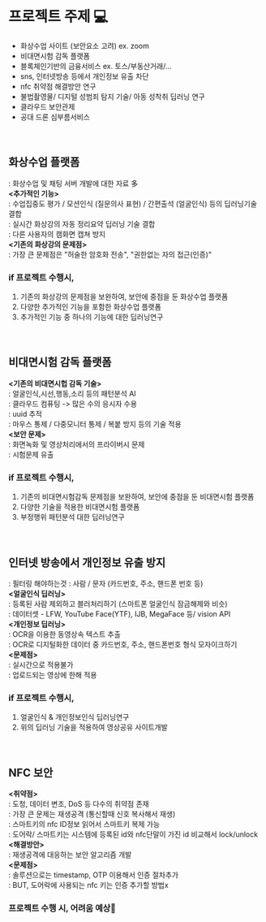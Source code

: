 
# 프로젝트 주제 💻
- 화상수업 사이트 (보안요소 고려)    ex. zoom
- 비대면시험 감독 플랫폼
- 블록체인기반의 금융서비스     ex. 토스/부동산거래/...
- sns, 인터넷방송 등에서 개인정보 유출 차단
- nfc 취약점 해결방안 연구
- 불법촬영물/ 디지털 성범죄 탐지 기술/ 아동 성착취 딥러닝 연구
- 클라우드 보안관제
- 공대 드론 심부름서비스
<br><br><br>

## 화상수업 플랫폼
: 화상수업 및 채팅 서버 개발에 대한 자료 多 <br>
<b>\<추가적인 기능\> <br></b>
: 수업집중도 평가 / 모션인식 (질문의사 표현) / 간편출석 (얼굴인식) 등의 딥러닝기술 결합<br>
: 실시간 화상강의 자동 정리요약 딥러닝 기술 결합<br>
: 다른 사용자의 캠화면 캡쳐 방지<br>
<b>\<기존의 화상강의 문제점\><br></b>
: 가장 큰 문제점은 "허술한 암호화 전송", "권한없는 자의 접근(인증)"<br>

### if 프로젝트 수행시, <br>
1. 기존의 화상강의 문제점을 보완하여, 보안에 중점을 둔 화상수업 플랫폼
2. 다양한 추가적인 기능을 포함한 화상수업 플랫폼
3. 추가적인 기능 중 하나의 기능에 대한 딥러닝연구
<br><br><br>



## 비대면시험 감독 플랫폼
<b>\<기존의 비대면시헙 감독 기술\><br></b>
: 얼굴인식,시선,행동,소리 등의 패턴분석 AI<br>
: 클라우드 컴퓨팅 -> 많은 수의 응시자 수용<br>
: uuid 추적<br>
: 마우스 통제 / 다중모니터 통제 / 복붙 방지 등의 기술 적용<br>
<b>\<보안 문제\><br></b>
: 화면녹화 및 영상처리에서의 프라이버시 문제<br>
: 시험문제 유출<br>

### if 프로젝트 수행시, <br>
1. 기존의 비대면시험감독 문제점을 보완하여, 보안에 중점을 둔 비대면시험 플랫폼
2. 다양한 기술을 적용한 비대면시험 플랫폼
3. 부정행위 패턴분석 대한 딥러닝연구
<br><br><br>



## 인터넷 방송에서 개인정보 유출 방지
: 필터링 해야하는것 : 사람 / 문자 (카드번호, 주소, 핸드폰 번호 등) <br>
<b>\<얼굴인식 딥러닝\><br></b>
: 등록된 사람 제외하고 블러처리하기 (스마트폰 얼굴인식 잠금해제와 비슷)<br>
: 데이터셋 - LFW, YouTube Face(YTF), IJB, MegaFace 등/ vision API <br>
<b>\<개인정보 딥러닝\><br></b>
: OCR을 이용한 동영상속 텍스트 추출 <br>
: OCR로 디지털화한 데이터 중 카드번호, 주소, 핸드폰번호 형식 모자이크하기<br>
<b>\<문제점\><br></b>
: 실시간으로 적용불가<br>
: 업로드되는 영상에 한해 적용<br>
  
### if 프로젝트 수행시, <br>
1. 얼굴인식 & 개인정보인식 딥러닝연구
2. 위의 딥러닝 기술을 적용하여 영상공유 사이트개발
<br><br><br>




## NFC 보안
<b>\<취약점\><br></b>
: 도청, 데이터 변조, DoS 등 다수의 취약점 존재 <br>
: 가장 큰 문제는 재생공격 (통신할때 신호 복사해서 재생)<br>
: 스마트키의 nfc ID정보 읽어서 스마트키 복제 가능 <br>
: 도어락/ 스마트키는 시스템에 등록된 id와 nfc단말이 가진 id 비교해서 lock/unlock <br>
 <b>\<해결방안\><br></b>
: 재생공격에 대응하는 보안 알고리즘 개발 <br>
 <b>\<문제점\><br></b>
: 솔루션으로는 timestamp, OTP 이용해서 인증 절차추가 <br>
: BUT, 도어락에 사용되는 nfc 키는 인증 추가할 방법x <br>
  
### 프로젝트 수행 시, 어려움 예상🤢











